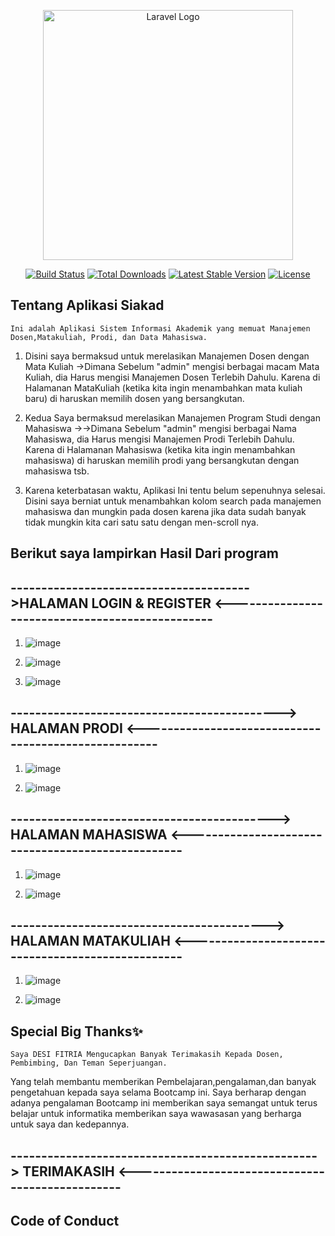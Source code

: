 <p align="center"><a href="https://laravel.com" target="_blank"><img src="https://raw.githubusercontent.com/laravel/art/master/logo-lockup/5%20SVG/2%20CMYK/1%20Full%20Color/laravel-logolockup-cmyk-red.svg" width="400" alt="Laravel Logo"></a></p>

<p align="center">
<a href="https://github.com/laravel/framework/actions"><img src="https://github.com/laravel/framework/workflows/tests/badge.svg" alt="Build Status"></a>
<a href="https://packagist.org/packages/laravel/framework"><img src="https://img.shields.io/packagist/dt/laravel/framework" alt="Total Downloads"></a>
<a href="https://packagist.org/packages/laravel/framework"><img src="https://img.shields.io/packagist/v/laravel/framework" alt="Latest Stable Version"></a>
<a href="https://packagist.org/packages/laravel/framework"><img src="https://img.shields.io/packagist/l/laravel/framework" alt="License"></a>
</p>

## Tentang Aplikasi Siakad
    Ini adalah Aplikasi Sistem Informasi Akademik yang memuat Manajemen Dosen,Matakuliah, Prodi, dan Data Mahasiswa.
    
1.  Disini saya bermaksud untuk merelasikan Manajemen Dosen dengan Mata Kuliah ->Dimana Sebelum "admin" mengisi berbagai macam Mata Kuliah, dia Harus mengisi Manajemen Dosen Terlebih Dahulu. Karena di Halamanan MataKuliah (ketika kita ingin menambahkan mata kuliah baru) di haruskan memilih dosen yang bersangkutan.
   
2.  Kedua Saya bermaksud merelasikan Manajemen Program Studi dengan Mahasiswa ->->Dimana Sebelum "admin" mengisi berbagai Nama Mahasiswa, dia Harus mengisi Manajemen Prodi Terlebih Dahulu. Karena di Halamanan Mahasiswa (ketika kita ingin menambahkan mahasiswa) di haruskan memilih prodi yang bersangkutan dengan mahasiswa tsb.
   
3.  Karena keterbatasan waktu, Aplikasi Ini tentu belum sepenuhnya selesai. Disini saya berniat untuk menambahkan kolom search pada manajemen mahasiswa dan mungkin pada dosen karena jika data sudah banyak tidak mungkin kita cari satu satu dengan men-scroll nya.
## Berikut saya lampirkan Hasil Dari program

## --------------------------------------->HALAMAN LOGIN & REGISTER <------------------------------------------------
1. ![image](https://github.com/desifitrias/Deployment_project/assets/150249930/132678d2-c322-40df-9d8b-50d798db36bd)
   
2. ![image](https://github.com/desifitrias/Deployment_project/assets/150249930/7ec1f76d-5718-432e-9640-921e30a703aa)
   
3. ![image](https://github.com/desifitrias/Deployment_project/assets/150249930/a4bc885a-6742-41e2-bf8a-2d5e3de87aa2)
   
## --------------------------------------------> HALAMAN PRODI <-----------------------------------------------------
1. ![image](https://github.com/desifitrias/Deployment_project/assets/150249930/e697ef5b-8337-465e-bf7c-d62a9c17867d)
   
2. ![image](https://github.com/desifitrias/Deployment_project/assets/150249930/11f6dfc9-a14c-4bfa-9ab7-9c0ea151f2c9)
   
## -------------------------------------------> HALAMAN MAHASISWA <--------------------------------------------------
1. ![image](https://github.com/desifitrias/Deployment_project/assets/150249930/cc8936dc-172a-4e0c-a1a1-d973dac7b557)
   
2. ![image](https://github.com/desifitrias/Deployment_project/assets/150249930/1194103a-d861-41f5-bc53-72a7d8c545f6)
   
## ------------------------------------------> HALAMAN MATAKULIAH <--------------------------------------------------
1. ![image](https://github.com/desifitrias/Deployment_project/assets/150249930/cda6b406-603c-49bc-8cde-75108d3f91af)
   
2. ![image](https://github.com/desifitrias/Deployment_project/assets/150249930/e52bdc3b-6408-497b-87f7-11dc16193298)

## Special Big Thanks✨
    Saya DESI FITRIA Mengucapkan Banyak Terimakasih Kepada Dosen, Pembimbing, Dan Teman Seperjuangan.
    
Yang telah membantu memberikan Pembelajaran,pengalaman,dan banyak pengetahuan kepada saya selama Bootcamp ini.
Saya berharap dengan adanya pengalaman Bootcamp ini memberikan saya semangat untuk terus belajar untuk informatika
memberikan saya wawasasan yang berharga untuk saya dan kedepannya.
## --------------------------------------------------> TERIMAKASIH <-------------------------------------------------











## Code of Conduct

